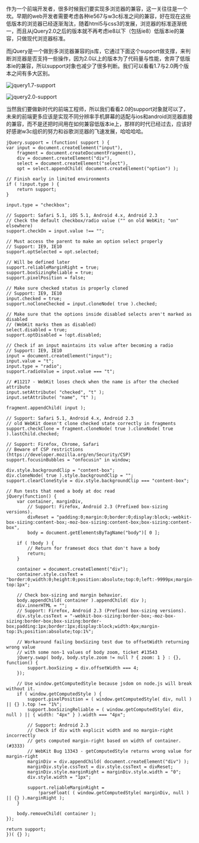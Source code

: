 作为一个前端开发者，很多时候我们要实现多浏览器的兼容，这一关往往是一个坎。早期的web开发者需要考虑各种ie567与w3c标准之间的兼容，好在现在这些低版本的浏览器已经逐渐淘汰，随着html5与css3的发展，浏览器的标准逐渐统一，而且从jQuery2.0之后的版本就不再考虑ie8以下（包括ie8）低版本ie的兼容，只做现代浏览器标准。

而jQuery是一个做到多浏览器兼容的js库，它通过下面这个support做支撑，来判断浏览器是否支持一些操作，因为2.0以上的版本为了代码量与性能，舍弃了低版本ie的兼容，所以support对象也减少了很多判断。我们可以看看1.7与2.0两个版本之间有多大区别。


![jquery1.7-support](http://i.imgur.com/TGpbTMY.png)

![jquery2.0-support](http://i.imgur.com/kFJzjyT.png)


当然我们要做新时代的前端工程师，所以我们看看2.0的support对象就可以了，未来的前端更多应该是实现不同分辨率手机屏幕的适配与ios和android浏览器直接的兼容，而不是还把时间用在如何兼容低版本ie上，那样的时代已经过去，应该好好感谢w3c组织的努力和谷歌浏览器的飞速发展，哈哈哈哈。

	jQuery.support = (function( support ) {
	var input = document.createElement("input"),
		fragment = document.createDocumentFragment(),
		div = document.createElement("div"),
		select = document.createElement("select"),
		opt = select.appendChild( document.createElement("option") );

	// Finish early in limited environments
	if ( !input.type ) {
		return support;
	}

	input.type = "checkbox";

	// Support: Safari 5.1, iOS 5.1, Android 4.x, Android 2.3
	// Check the default checkbox/radio value ("" on old WebKit; "on" elsewhere)
	support.checkOn = input.value !== "";

	// Must access the parent to make an option select properly
	// Support: IE9, IE10
	support.optSelected = opt.selected;

	// Will be defined later
	support.reliableMarginRight = true;
	support.boxSizingReliable = true;
	support.pixelPosition = false;

	// Make sure checked status is properly cloned
	// Support: IE9, IE10
	input.checked = true;
	support.noCloneChecked = input.cloneNode( true ).checked;

	// Make sure that the options inside disabled selects aren't marked as disabled
	// (WebKit marks them as disabled)
	select.disabled = true;
	support.optDisabled = !opt.disabled;

	// Check if an input maintains its value after becoming a radio
	// Support: IE9, IE10
	input = document.createElement("input");
	input.value = "t";
	input.type = "radio";
	support.radioValue = input.value === "t";

	// #11217 - WebKit loses check when the name is after the checked attribute
	input.setAttribute( "checked", "t" );
	input.setAttribute( "name", "t" );

	fragment.appendChild( input );

	// Support: Safari 5.1, Android 4.x, Android 2.3
	// old WebKit doesn't clone checked state correctly in fragments
	support.checkClone = fragment.cloneNode( true ).cloneNode( true ).lastChild.checked;

	// Support: Firefox, Chrome, Safari
	// Beware of CSP restrictions (https://developer.mozilla.org/en/Security/CSP)
	support.focusinBubbles = "onfocusin" in window;

	div.style.backgroundClip = "content-box";
	div.cloneNode( true ).style.backgroundClip = "";
	support.clearCloneStyle = div.style.backgroundClip === "content-box";

	// Run tests that need a body at doc read
	jQuery(function() {
		var container, marginDiv,
			// Support: Firefox, Android 2.3 (Prefixed box-sizing versions).
			divReset = "padding:0;margin:0;border:0;display:block;-webkit-box-sizing:content-box;-moz-box-sizing:content-box;box-sizing:content-box",
			body = document.getElementsByTagName("body")[ 0 ];

		if ( !body ) {
			// Return for frameset docs that don't have a body
			return;
		}

		container = document.createElement("div");
		container.style.cssText = "border:0;width:0;height:0;position:absolute;top:0;left:-9999px;margin-top:1px";

		// Check box-sizing and margin behavior.
		body.appendChild( container ).appendChild( div );
		div.innerHTML = "";
		// Support: Firefox, Android 2.3 (Prefixed box-sizing versions).
		div.style.cssText = "-webkit-box-sizing:border-box;-moz-box-sizing:border-box;box-sizing:border-box;padding:1px;border:1px;display:block;width:4px;margin-top:1%;position:absolute;top:1%";

		// Workaround failing boxSizing test due to offsetWidth returning wrong value
		// with some non-1 values of body zoom, ticket #13543
		jQuery.swap( body, body.style.zoom != null ? { zoom: 1 } : {}, function() {
			support.boxSizing = div.offsetWidth === 4;
		});

		// Use window.getComputedStyle because jsdom on node.js will break without it.
		if ( window.getComputedStyle ) {
			support.pixelPosition = ( window.getComputedStyle( div, null ) || {} ).top !== "1%";
			support.boxSizingReliable = ( window.getComputedStyle( div, null ) || { width: "4px" } ).width === "4px";

			// Support: Android 2.3
			// Check if div with explicit width and no margin-right incorrectly
			// gets computed margin-right based on width of container. (#3333)
			// WebKit Bug 13343 - getComputedStyle returns wrong value for margin-right
			marginDiv = div.appendChild( document.createElement("div") );
			marginDiv.style.cssText = div.style.cssText = divReset;
			marginDiv.style.marginRight = marginDiv.style.width = "0";
			div.style.width = "1px";

			support.reliableMarginRight =
				!parseFloat( ( window.getComputedStyle( marginDiv, null ) || {} ).marginRight );
		}

		body.removeChild( container );
	});

	return support;
	})( {} );

